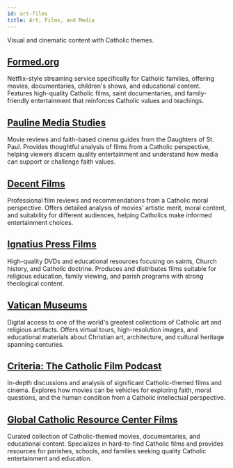 ```yaml
---
id: art-films
title: Art, Films, and Media
---
```


Visual and cinematic content with Catholic themes.

## [Formed.org](https://formed.org/)

Netflix-style streaming service specifically for Catholic families, offering movies, documentaries, children's shows, and educational content. Features high-quality Catholic films, saint documentaries, and family-friendly entertainment that reinforces Catholic values and teachings.

## [Pauline Media Studies](https://pauline.org/media-studies-resources/)

Movie reviews and faith-based cinema guides from the Daughters of St. Paul. Provides thoughtful analysis of films from a Catholic perspective, helping viewers discern quality entertainment and understand how media can support or challenge faith values.

## [Decent Films](https://decentfilms.com/)

Professional film reviews and recommendations from a Catholic moral perspective. Offers detailed analysis of movies' artistic merit, moral content, and suitability for different audiences, helping Catholics make informed entertainment choices.

## [Ignatius Press Films](https://ignatius.com/religious-ed/films-dvds/)

High-quality DVDs and educational resources focusing on saints, Church history, and Catholic doctrine. Produces and distributes films suitable for religious education, family viewing, and parish programs with strong theological content.

## [Vatican Museums](https://www.museivaticani.va/)

Digital access to one of the world's greatest collections of Catholic art and religious artifacts. Offers virtual tours, high-resolution images, and educational materials about Christian art, architecture, and cultural heritage spanning centuries.

## [Criteria: The Catholic Film Podcast](https://www.catholicculture.org/commentary/category/criteria/)

In-depth discussions and analysis of significant Catholic-themed films and cinema. Explores how movies can be vehicles for exploring faith, moral questions, and the human condition from a Catholic intellectual perspective.

## [Global Catholic Resource Center Films](https://globalcatholicresourcecenter.com/films-cds/)

Curated collection of Catholic-themed movies, documentaries, and educational content. Specializes in hard-to-find Catholic films and provides resources for parishes, schools, and families seeking quality Catholic entertainment and education.